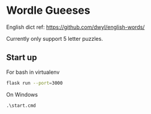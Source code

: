 # Wordle Gueeses

English dict ref: https://github.com/dwyl/english-words/

Currently only support 5 letter puzzles.

## Start up

For bash in virtualenv

```bash
flask run --port=3000
```

On Windows
```cmd
.\start.cmd
```
